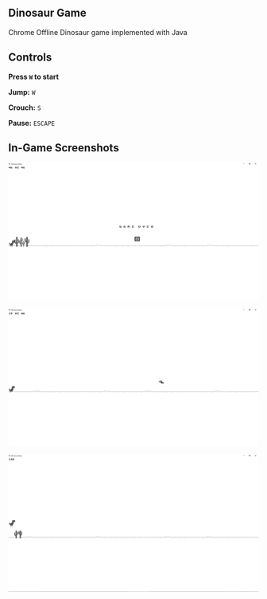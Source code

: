 ## Dinosaur Game

Chrome Offline Dinosaur game implemented with Java

## Controls

**Press `W` to start**

**Jump:** `W`

**Crouch:** `S`

**Pause:** `ESCAPE`


## In-Game Screenshots

![](src/Game/Resources/In%20Game%20Screenshots/Screenshot_1.png)


![](src/Game/Resources/In%20Game%20Screenshots/Screenshot_2.png)


![](src/Game/Resources/In%20Game%20Screenshots/Screenshot_3.png)
